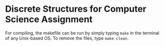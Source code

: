 # Discrete Structures for Computer Science Assignment

For compiling, the makefile can be run by simply typing `make` in the terminal of any Unix-based OS. To remove the files, type `make clean`.
